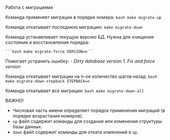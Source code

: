 Работа с миграциями

Команда применяет миграции в порядке номера: 
    ```bash make migrate-up```

Команда откатывает последнюю миграцию: 
    `make migrate-down`

Команда устанавливает текущую версию БД. Нужна для очищения состояния и восстановления порядка:  
 
    ```bash make migrate-force VERSION=n```
Помогает устранить ошибку: - _Dirty database version 1. Fix and force version_

Команда откатывает миграции на n-ое количество шагов назад: 
    ```bash make migrate-down-stepback STEPBACK=n```

Команда откатывает все миграции: 
    ```bash make migrate-down-all```

ВАЖНО! 
- Числовая часть имени определяет порядок применения миграций (в порядке возрастания номеров). 
- `up` файл содержит команды для создания или изменения структуры базы данных. 
- `down` файл содержит команды для отката изменений в `up`. 
